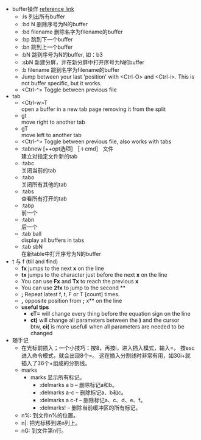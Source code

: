 * buffer操作 [reference link](https://dev.to/iggredible/using-buffers-windows-and-tabs-efficiently-in-vim-56jc)
    * :ls 列出所有buffer
    * :bd N 删除序号为N的buffer
    * :bd filename 删除名字为filename的buffer
    * :bp 跳到下一个buffer
    * :bn 跳到上一个buffer
    * :bN 跳到序号为N的buffer, 如：b3
    * :sbN 新建分屏，并在新分屏中打开序号为N的buffer
    * :b filename 跳到名字为filename的buffer     
    * Jump between your last 'position' with \<Ctrl-O\> and \<Ctrl-i\>. This is not buffer specific, but it works.   
    * \<Ctrl-^\> Toggle between previous file  
* tab  
    * \<Ctrl-w\>T  
      open a buffer in a new tab page removing it from the split
    * gt   
      move right to another tab 
    * gT  
      move left to another tab 
    * \<Ctrl-^\> Toggle between previous file, also works with tabs
    * :tabnew [++opt选项] ［＋cmd］ 文件  
      建立对指定文件新的tab
    * :tabc  
      关闭当前的tab
    * :tabo   
      关闭所有其他的tab
    * :tabs  
      查看所有打开的tab
    * :tabp   
      前一个
    * :tabn   
      后一个
    * :tab ball  
      display all buffers in tabs
    * :tab sbN   
      在新table中打开序号为N的buffer
* t 与 f (**t**ill and **f**ind) 
  - **fx** jumps to the next **x** on the line  
  - **tx** jumps to the character just before the next **x** on the line
  - You can use **Fx** and **Tx** to reach the previous **x**  
  - You can use **2fx** to jump to the second **
  - **;**	Repeat latest f, t, F or T \[count\] times.
  - **,** opposite position from **;**
x** on the line
  - **useful tips**  
    - **cT=** will change every thing before the equation sign on the line 
    - **ct)** will change all parameters between the **)** and the cursor   
    btw, **ci(** is more usefull when all parameters are needed to be changed
* 随手记
	- 在光标前插入；一个小技巧：按8，再按i，进入插入模式，输入=， 按esc进入命令模式，就会出现8个=。 这在插入分割线时非常有用，如30i+<esc>就插入了36个+组成的分割线。
	- marks   
		- marks 显示所有标记。   
		   - :delmarks a b – 删除标记a和b。  
		  - :delmarks a-c – 删除标记a、b和c。  
		  - :delmarks a c-f – 删除标记a、c、d、e、f。  
		  - :delmarks! – 删除当前缓冲区的所有标记。  
	- n%: 到文件n%的位置。  
	- n|: 把光标移到递n列上。  
	- nG: 到文件第n行。
